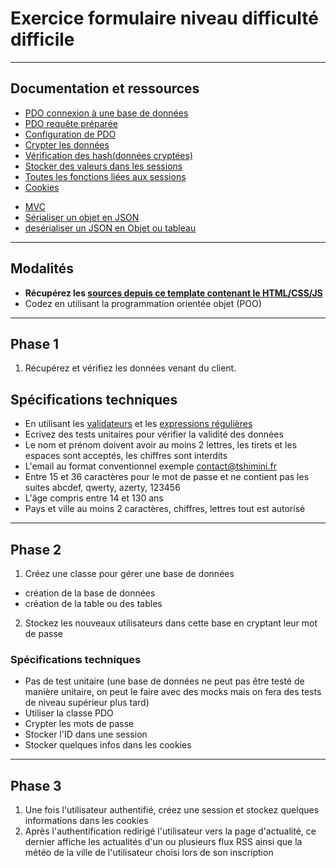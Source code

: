 # Exercice formulaire niveau difficulté difficile

---

## Documentation et ressources

- [PDO connexion à une base de données](https://www.php.net/manual/fr/pdo.connections.php)
- [PDO requête préparée](https://www.php.net/manual/fr/pdo.prepare.php)
- [Configuration de PDO](https://www.php.net/manual/fr/pdo.setattribute.php)
- [Crypter les données](https://www.php.net/manual/fr/function.password-hash)
- [Vérification des hash(données cryptées)](https://www.php.net/manual/fr/function.password-verify.php)
- [Stocker des valeurs dans les sessions](https://www.php.net/manual/fr/reserved.variables.session.php)
- [Toutes les fonctions liées aux sessions](https://www.php.net/manual/fr/ref.session.php)
- [Cookies](https://www.php.net/manual/fr/function.setcookie.php)
<!-- - [Tests E2E (end to end) avec Cypress](https://docs.cypress.io/guides/overview/why-cypress#Writing-tests) -->
- [MVC](../cours/php/mvc/README.md)
- [Sérialiser un objet en JSON](https://www.php.net/manual/fr/function.json-encode.php)
- [desérialiser un JSON en Objet ou tableau](https://www.php.net/manual/fr/function.json-decode.php)

---

## Modalités

- **Récupérez les [sources depuis ce template contenant le HTML/CSS/JS](./ressources/source.zip)**
- Codez en utilisant la programmation orientée objet (POO)

---

## Phase 1

1. Récupérez et vérifiez les données venant du client.

## Spécifications techniques

- En utilisant les [validateurs](https://www.php.net/manual/fr/filter.examples.validation.php) et les [expressions régulières](https://www.php.net/manual/en/function.preg-match.php)
- Ecrivez des tests unitaires pour vérifier la validité des données
- Le nom et prénom doivent avoir au moins 2 lettres, les tirets et les espaces sont acceptés, les chiffres sont interdits
- L'email au format conventionnel exemple contact@tshimini.fr
- Entre 15 et 36 caractères pour le mot de passe et ne contient pas les suites abcdef, qwerty, azerty, 123456
- L'âge compris entre 14 et 130 ans
- Pays et ville au moins 2 caractères, chiffres, lettres tout est autorisé

---

## Phase 2

1. Créez une classe pour gérer une base de données
- création de la base de données
- création de la table ou des tables
2. Stockez les nouveaux utilisateurs dans cette base en cryptant leur mot de passe

### Spécifications techniques

- Pas de test unitaire (une base de données ne peut pas être testé de manière unitaire, on peut le faire avec des mocks mais on fera des tests de niveau supérieur plus tard)
- Utiliser la classe PDO
- Crypter les mots de passe
- Stocker l'ID dans une session
- Stocker quelques infos dans les cookies

---

## Phase 3

1. Une fois l'utilisateur authentifié, créez une session et stockez quelques informations dans les cookies
2. Après l'authentification redirigé l'utilisateur vers la page d'actualité, ce dernier affiche  les actualités d'un ou plusieurs flux RSS ainsi que la météo de la ville de l'utilisateur choisi lors de son inscription


<!-- ---

## Bonus

1. Ecrivez des tests fonctionnels avec [cypress](https://docs.cypress.io/guides/overview/why-cypress#Setting-up-tests) pour les scénarios suivants
- Connexion
- Inscription
- D'actualité -->